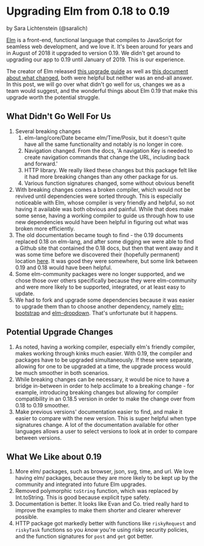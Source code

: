 # Upgrading Elm from 0.18 to 0.19

by Sara Lichtenstein (@saralich)

[Elm](https://elm-lang.org/) is a front-end, functional language that compiles to JavaScript for
seamless web development, and we love it. It's been around for years and in August of 2018 it
upgraded to version 0.19. We didn't get around to upgrading our app to 0.19 until January of 2019.
This is our experience.

The creator of Elm released [this upgrade
guide](https://github.com/elm/compiler/blob/a968e817e65d30493c344ac96c9c904b19a7f038/upgrade-docs/0.19.md)
as well as [this document about what
changed](https://elm-lang.org/blog/small-assets-without-the-headache), both were helpful but neither
was an end-all answer. In this post, we will go over what didn't go well for us, changes we as a
team would suggest, and the wonderful things about Elm 0.19 that make this upgrade worth the
potential struggle.

## What Didn't Go Well For Us

1. Several breaking changes
   1. elm-lang/core/Date became elm/Time/Posix, but it doesn't quite have all the same functionality
      and notably is no longer in core.
   1. Navigation changed. From the docs, 'A navigation Key is needed to create navigation commands
      that change the URL, including back and forward.'
   1. HTTP library. We really liked these changes but this package felt like it had more breaking
      changes than any other package for us.
   1. Various function signatures changed, some without obvious benefit
1. With breaking changes comes a broken compiler, which would not be revived until dependencies were
   sorted through. This is especially noticeable with Elm, whose compiler is very friendly and
   helpful, so not having it available was both obvious and painful. While that does make some
   sense, having a working compiler to guide us through how to use new dependencies would have been
   helpful in figuring out what was broken more efficiently.
1. The old documentation became tough to find - the 0.19 documents replaced 0.18 on elm-lang, and
   after some digging we were able to find a Github site that contained the 0.18 docs, but then that
   went away and it was some time before we discovered their (hopefully permanent) location
   [here](https://dmy.github.io/elm-0.18-packages/). It was good they were somewhere, but some link
   between 0.19 and 0.18 would have been helpful.
1. Some elm-community packages were no longer supported, and we chose those over others specifically
   because they were elm-community and were more likely to be supported, integrated, or at least
   easy to update.
1. We had to fork and upgrade some dependencies because it was easier to upgrade them than to choose
   another dependency, namely [elm-bootstrap](https://github.com/rundis/elm-bootstrap) and
   [elm-dropdown](https://github.com/sporto/elm-dropdown). That's unfortunate but it happens.

## Potential Upgrade Changes

1. As noted, having a working compiler, especially elm's friendly compiler, makes working through
   kinks much easier. With 0.19, the compiler and packages have to be upgraded simultaneously. If
   these were separate, allowing for one to be upgraded at a time, the upgrade process would be much
   smoother in both scenarios.
1. While breaking changes can be necessary, it would be nice to have a bridge in-between in order to
   help acclimate to a breaking change - for example, introducing breaking changes but allowing for
   compiler compatibility in an 0.18.5 version in order to make the change over from 0.18 to 0.19
   smoother.
1. Make previous versions' documentation easier to find, and make it easier to compare with the new
   version. This is super helpful when type signatures change. A lot of the documentation available
   for other languages allows a user to select versions to look at in order to compare between
   versions.

## What We Like about 0.19

1. More elm/ packages, such as browser, json, svg, time, and url. We love having elm/ packages,
   because they are more likely to be kept up by the community and integrated into future Elm
   upgrades.
1. Removed polymorphic `toString` function, which was replaced by Int.toString. This is good because
   explicit type safety.
1. Documentation is better. It looks like Evan and Co. tried really hard to improve the examples to
   make them shorter and clearer wherever possible.
1. HTTP package got markedly better with functions  like `riskyRequest` and `riskyTask` functions so
   you _know_ you're using risky security policies, and the function signatures for `post` and `get`
   got better.

